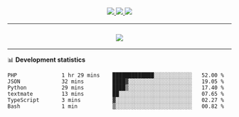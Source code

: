 <h3 align="center">
  <a href="https://github.com/hwalker928">
      <img src="https://img.shields.io/github/followers/hwalker928?label=Followers&style=for-the-badge&color=lightblue">
  </a>
  <a href="https://harryw.link/discord" alt="Discord">
      <img src="https://img.shields.io/discord/738451951758606336?label=discord&style=for-the-badge&color=lightblue"/>
  </a>
  <a href="https://harryw.link/sparked" alt="Sparked Host">
      <img src="https://img.shields.io/static/v1?label=Sponsor&message=Sparked%20Host&color=yellow&style=for-the-badge"/>
  </a>
</h3>

<hr>


<h3 align="center">
  <a href="https://github.com/hwalker928">
      <img src="https://github-profile-trophy.vercel.app/?username=hwalker928&no-bg=true&no-frame=true">
  </a>
</h3>


<hr>

📊 **Development statistics**

<!--START_SECTION:waka-->

```text
PHP              1 hr 29 mins    █████████████░░░░░░░░░░░░   52.00 %
JSON             32 mins         ████▓░░░░░░░░░░░░░░░░░░░░   19.05 %
Python           29 mins         ████▒░░░░░░░░░░░░░░░░░░░░   17.40 %
textmate         13 mins         ██░░░░░░░░░░░░░░░░░░░░░░░   07.65 %
TypeScript       3 mins          ▓░░░░░░░░░░░░░░░░░░░░░░░░   02.27 %
Bash             1 min           ▒░░░░░░░░░░░░░░░░░░░░░░░░   00.82 %
```

<!--END_SECTION:waka-->
